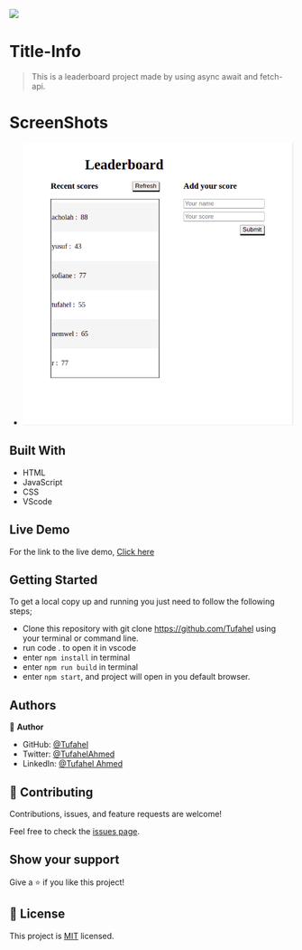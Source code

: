 ![](https://img.shields.io/badge/Microverse-blueviolet)

# Title-Info
> This is a leaderboard project made by using async await and fetch-api.


# ScreenShots
- ![](pic-1.png)

## Built With
- HTML
- JavaScript
- CSS
- VScode

## Live Demo
For the link to the live demo, [Click here](https://tufahel.github.io/leaderboard/)

## Getting Started
To get a local copy up and running you just need to follow the following steps;
- Clone this repository with
git clone https://github.com/Tufahel using your terminal or command line.
- run code . to open it in vscode
- enter `npm install` in terminal
- enter `npm run build` in terminal
- enter `npm start`, and project will open in you default browser.

## Authors

👤 **Author**

- GitHub: [@Tufahel](https://github.com/Tufahel)
- Twitter: [@TufahelAhmed](https://twitter.com/TufahelAhmed)
- LinkedIn: [@Tufahel Ahmed](linkedin.com/in/tufahel-ahmed)


## 🤝 Contributing

Contributions, issues, and feature requests are welcome!

Feel free to check the [issues page](../../issues/).

## Show your support

Give a ⭐️ if you like this project!

## 📝 License

This project is [MIT](./MIT.md) licensed.
